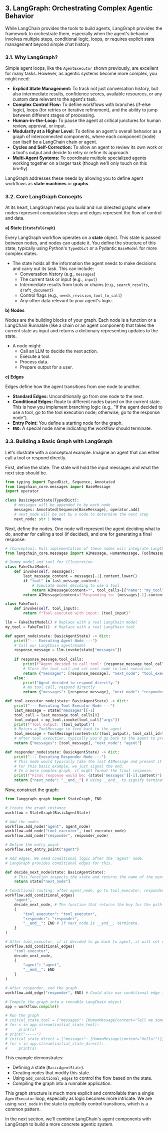 ## 3. LangGraph: Orchestrating Complex Agentic Behavior

While LangChain provides the tools to build agents, LangGraph provides the framework to orchestrate them, especially when the agent's behavior involves multiple steps, conditional logic, loops, or requires explicit state management beyond simple chat history.

### 3.1. Why LangGraph?

Simple agent loops, like the `AgentExecutor` shown previously, are excellent for many tasks. However, as agentic systems become more complex, you might need:

- **Explicit State Management:** To track not just conversation history, but also intermediate results, confidence scores, available resources, or any custom data relevant to the agent's task.
- **Complex Control Flow:** To define workflows with branches (if-else logic), loops (for retries or iterative refinement), and the ability to jump between different stages of processing.
- **Human-in-the-Loop:** To pause the agent at critical junctures for human review, approval, or input.
- **Modularity at a Higher Level:** To define an agent's overall behavior as a graph of interconnected components, where each component (node) can itself be a LangChain chain or agent.
- **Cycles and Self-Correction:** To allow an agent to review its own work or a tool's output and decide to retry or refine its approach.
- **Multi-Agent Systems:** To coordinate multiple specialized agents working together on a larger task (though we'll only touch on this briefly).

LangGraph addresses these needs by allowing you to define agent workflows as **state machines** or **graphs**.

### 3.2. Core LangGraph Concepts

At its heart, LangGraph helps you build and run directed graphs where nodes represent computation steps and edges represent the flow of control and data.

**a) State (`StatefulGraph`)**

Every LangGraph workflow operates on a **state** object. This state is passed between nodes, and nodes can update it. You define the structure of this state, typically using Python's `TypedDict` or a Pydantic `BaseModel` for more complex states.

- The state holds all the information the agent needs to make decisions and carry out its task. This can include:
    - Conversation history (e.g., `messages`)
    - The current task or input (e.g., `input`)
    - Intermediate results from tools or chains (e.g., `search_results`, `draft_document`)
    - Control flags (e.g., `needs_revision`, `tool_to_call`)
    - Any other data relevant to your agent's logic.

**b) Nodes**

Nodes are the building blocks of your graph. Each node is a function or a LangChain Runnable (like a chain or an agent component) that takes the current state as input and returns a dictionary representing updates to the state.

- A node might:
    - Call an LLM to decide the next action.
    - Execute a tool.
    - Process data.
    - Prepare output for a user.

**c) Edges**

Edges define how the agent transitions from one node to another.

- **Standard Edges:** Unconditionally go from one node to the next.
- **Conditional Edges:** Route to different nodes based on the current state. This is how you implement branching logic (e.g., "if the agent decided to use a tool, go to the tool execution node; otherwise, go to the response node").
- **Entry Point:** You define a starting node for the graph.
- **`END`:** A special node name indicating the workflow should terminate.

### 3.3. Building a Basic Graph with LangGraph

Let's illustrate with a conceptual example. Imagine an agent that can either call a tool or respond directly.

First, define the state. The state will hold the input messages and what the next step should be.

```python
from typing import TypedDict, Sequence, Annotated
from langchain_core.messages import BaseMessage
import operator

class BasicAgentState(TypedDict):
    # messages will be appended to by each node
    messages: Annotated[Sequence[BaseMessage], operator.add]
    # next_node will be set by a node to determine the next step
    next_node: str | None
```

Next, define the nodes. One node will represent the agent deciding what to do, another for calling a tool (if decided), and one for generating a final response.

```python
# (Conceptual: Full implementation of these nodes will integrate LangChain components)
from langchain_core.messages import AIMessage, HumanMessage, ToolMessage

# Dummy model and tool for illustration
class FakeChatModel:
    def invoke(self, messages):
        last_message_content = messages[-1].content.lower()
        if "tool" in last_message_content:
            # Simulate model deciding to use a tool
            return AIMessage(content="", tool_calls=[{"name": "my_tool", "args": {"query": "example"}, "id": "tool_abc123"}])
        return AIMessage(content=f"Responding to: {messages[-1].content}")

class FakeTool:
    def invoke(self, tool_input):
        return f"Tool executed with input: {tool_input}"

llm = FakeChatModel() # Replace with a real LangChain model
my_tool = FakeTool()  # Replace with a real LangChain tool

def agent_node(state: BasicAgentState) -> dict:
    print("--- Executing Agent Node ---")
    # Call our LangChain agent/model
    response_message = llm.invoke(state["messages"])
    
    if response_message.tool_calls:
        print(f"Agent decided to call tool: {response_message.tool_calls[0]['name']}")
        # Store the tool call and set next node to tool execution
        return {"messages": [response_message], "next_node": "tool_executor"}
    else:
        print("Agent decided to respond directly.")
        # No tool call, respond directly
        return {"messages": [response_message], "next_node": "responder"}

def tool_executor_node(state: BasicAgentState) -> dict:
    print("--- Executing Tool Executor Node ---")
    last_message = state["messages"][-1]
    tool_call = last_message.tool_calls[0]
    tool_output = my_tool.invoke(tool_call["args"])
    print(f"Tool output: {tool_output}")
    # Return a ToolMessage to feed back to the agent
    tool_message = ToolMessage(content=str(tool_output), tool_call_id=tool_call["id"])
    # After tool execution, typically you'd go back to the agent to process the tool's output
    return {"messages": [tool_message], "next_node": "agent"} 

def responder_node(state: BasicAgentState) -> dict:
    print("--- Executing Responder Node ---")
    # This node would typically take the last AIMessage and present it
    # For this basic example, we just signal the end.
    # In a more complex graph, it might format the final response.
    print(f"Final response would be: {state['messages'][-1].content}")
    return {"next_node": "__end__"} # Using __end__ to signify termination for conditional edges

```

Now, construct the graph:

```python
from langgraph.graph import StateGraph, END

# Create the graph instance
workflow = StateGraph(BasicAgentState)

# Add the nodes
workflow.add_node("agent", agent_node)
workflow.add_node("tool_executor", tool_executor_node)
workflow.add_node("responder", responder_node)

# Define the entry point
workflow.set_entry_point("agent")

# Add edges. We need conditional logic after the 'agent' node.
# LangGraph provides conditional edges for this.

def decide_next_node(state: BasicAgentState):
    # This function inspects the state and returns the name of the next node to execute.
    return state["next_node"]

# Conditional routing: after agent_node, go to tool_executor, responder, or end.
workflow.add_conditional_edges(
    "agent",
    decide_next_node, # The function that returns the key for the path to take
    {
        "tool_executor": "tool_executor",
        "responder": "responder",
        "__end__": END # If next_node is __end__, terminate.
    }
)

# After tool_executor, if it decided to go back to agent, it will set next_node="agent"
workflow.add_conditional_edges(
    "tool_executor",
    decide_next_node,
    {
        "agent": "agent",
        "__end__": END
    }
)

# After responder, end the graph
workflow.add_edge("responder", END) # Could also use conditional edge if responder could loop

# Compile the graph into a runnable LangChain object
app = workflow.compile()

# Run the graph
# initial_state_tool = {"messages": [HumanMessage(content="Tell me something that requires a tool.")]}
# for s in app.stream(initial_state_tool):
#     print(s)
# print("-----")
# initial_state_direct = {"messages": [HumanMessage(content="Hello!")]}
# for s in app.stream(initial_state_direct):
#     print(s)
```
This example demonstrates:
- Defining a state (`BasicAgentState`).
- Creating nodes that modify this state.
- Using `add_conditional_edges` to control the flow based on the state.
- Compiling the graph into a runnable application.

This graph structure is much more explicit and controllable than a single `AgentExecutor` loop, especially as logic becomes more intricate. We are using `next_node` in the state to explicitly control transitions, which is a common pattern.

In the next section, we'll combine LangChain's agent components with LangGraph to build a more concrete agentic system. 